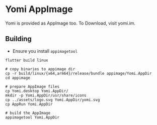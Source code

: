 # Yomi AppImage

Yomi is provided as AppImage too. To Download, visit yomi.im.

## Building

- Ensure you install `appimagetool`

```shell
flutter build linux

# copy binaries to appimage dir
cp -r build/linux/{x64,arm64}/release/bundle appimage/Yomi.AppDir
cd appimage

# prepare AppImage files
cp Yomi.desktop Yomi.AppDir/
mkdir -p Yomi.AppDir/usr/share/icons
cp ../assets/logo.svg Yomi.AppDir/yomi.svg
cp AppRun Yomi.AppDir

# build the AppImage
appimagetool Yomi.AppDir
```
